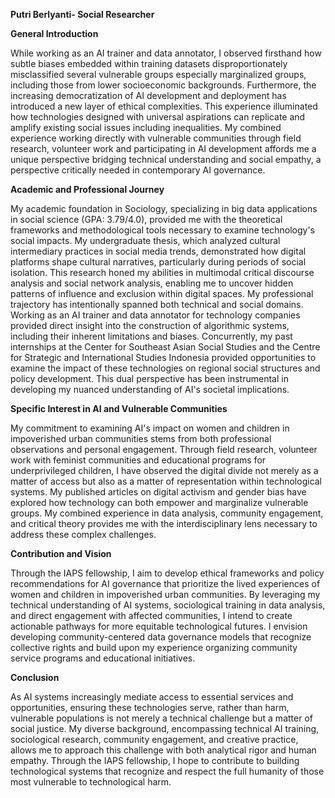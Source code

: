 <!DOCTYPE html>
<html>
<head>
    <p><b>Putri Berlyanti- Social Researcher</b></p>
    

<p><b>General Introduction</b></p>

While working as an AI trainer and data annotator, I observed firsthand how subtle biases embedded within training datasets disproportionately misclassified several vulnerable groups especially marginalized groups, including those from lower socioeconomic backgrounds. Furthermore, the increasing democratization of AI development and deployment has introduced a new layer of ethical complexities. This experience illuminated how technologies designed with universal aspirations can replicate and amplify existing social issues including inequalities. My combined experience working directly with vulnerable communities through field research, volunteer work and participating in AI development affords me a unique perspective bridging technical understanding and social empathy, a perspective critically needed in contemporary AI governance.

<p><b>Academic and Professional Journey</b></p>

My academic foundation in Sociology, specializing in big data applications in social science (GPA: 3.79/4.0), provided me with the theoretical frameworks and methodological tools necessary to examine technology's social impacts. My undergraduate thesis, which analyzed cultural intermediary practices in social media trends, demonstrated how digital platforms shape cultural narratives, particularly during periods of social isolation. This research honed my abilities in multimodal critical discourse analysis and social network analysis, enabling me to uncover hidden patterns of influence and exclusion within digital spaces.
My professional trajectory has intentionally spanned both technical and social domains. Working as an AI trainer and data annotator for technology companies provided direct insight into the construction of algorithmic systems, including their inherent limitations and biases. Concurrently, my past internships at the Center for Southeast Asian Social Studies and the Centre for Strategic and International Studies Indonesia provided opportunities to examine the impact of these technologies on regional social structures and policy development. This dual perspective has been instrumental in developing my nuanced understanding of AI's societal implications.

<p><b>Specific Interest in AI and Vulnerable Communities</b></p>

My commitment to examining AI's impact on women and children in impoverished urban communities stems from both professional observations and personal engagement. Through field research, volunteer work with feminist communities and educational programs for underprivileged children, I have observed the digital divide not merely as a matter of access but also as a matter of representation within technological systems. My published articles on digital activism and gender bias have explored how technology can both empower and marginalize vulnerable groups. My combined experience in data analysis, community engagement, and critical theory provides me with the interdisciplinary lens necessary to address these complex challenges.

<p><b>Contribution and Vision</b></p>

Through the IAPS fellowship, I aim to develop ethical frameworks and policy recommendations for AI governance that prioritize the lived experiences of women and children in impoverished urban communities. By leveraging my technical understanding of AI systems, sociological training in data analysis, and direct engagement with affected communities, I intend to create actionable pathways for more equitable technological futures. I envision developing community-centered data governance models that recognize collective rights and build upon my experience organizing community service programs and educational initiatives.

<p><b>Conclusion</b></p>

As AI systems increasingly mediate access to essential services and opportunities, ensuring these technologies serve, rather than harm, vulnerable populations is not merely a technical challenge but a matter of social justice. My diverse background, encompassing technical AI training, sociological research, community engagement, and creative practice, allows me to approach this challenge with both analytical rigor and human empathy. Through the IAPS fellowship, I hope to contribute to building technological systems that recognize and respect the full humanity of those most vulnerable to technological harm.

</body>
</html>
